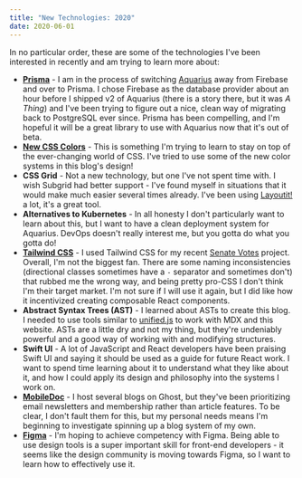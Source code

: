 ```yaml
---
title: "New Technologies: 2020"
date: 2020-06-01
---
```


In no particular order, these are some of the technologies I've been interested in recently and am trying to learn more about:

- **[Prisma](https://www.prisma.io)** - I am in the process of switching [Aquarius](https://aquarius.sh) away from Firebase and over to Prisma. I chose Firebase as the database provider about an hour before I shipped v2 of Aquarius (there is a story there, but it was _A Thing_) and I've been trying to figure out a nice, clean way of migrating back to PostgreSQL ever since. Prisma has been compelling, and I'm hopeful it will be a great library to use with Aquarius now that it's out of beta.
- **[New CSS Colors](https://lea.verou.me/2020/04/lch-colors-in-css-what-why-and-how/)** - This is something I'm trying to learn to stay on top of the ever-changing world of CSS. I've tried to use some of the new color systems in this blog's design!
- **CSS Grid** - Not a new technology, but one I've not spent time with. I wish Subgrid had better support - I've found myself in situations that it would make much easier several times already. I've been using [Layoutit!](https://grid.layoutit.com/) a lot, it's a great tool.
- **Alternatives to Kubernetes** - In all honesty I don't particularly want to learn about this, but I want to have a clean deployment system for Aquarius. DevOps doesn't really interest me, but you gotta do what you gotta do!
- **[Tailwind CSS](https://tailwindcss.com)** - I used Tailwind CSS for my recent [Senate Votes](https://senatevotes.us) project. Overall, I'm not the biggest fan. There are some naming inconsistencies (directional classes sometimes have a `-` separator and sometimes don't) that rubbed me the wrong way, and being pretty pro-CSS I don't think I'm their target market. I'm not sure if I will use it again, but I did like how it incentivized creating composable React components.
- **Abstract Syntax Trees (AST)** - I learned about ASTs to create this blog. I needed to use tools similar to [unified.js](https://unifiedjs.com/) to work with MDX and this website. ASTs are a little dry and not my thing, but they're undeniably powerful and a good way of working with and modifying structures.
- **Swift UI** - A lot of JavaScript and React developers have been praising Swift UI and saying it should be used as a guide for future React work. I want to spend time learning about it to understand what they like about it, and how I could apply its design and philosophy into the systems I work on.
- **[MobileDoc](https://github.com/bustle/mobiledoc-kit)** - I host several blogs on Ghost, but they've been prioritizing email newsletters and membership rather than article features. To be clear, I don't fault them for this, but my personal needs means I'm beginning to investigate spinning up a blog system of my own.
- **[Figma](https://www.figma.com/)** - I'm hoping to achieve competency with Figma. Being able to use design tools is a super important skill for front-end developers - it seems like the design community is moving towards Figma, so I want to learn how to effectively use it.
